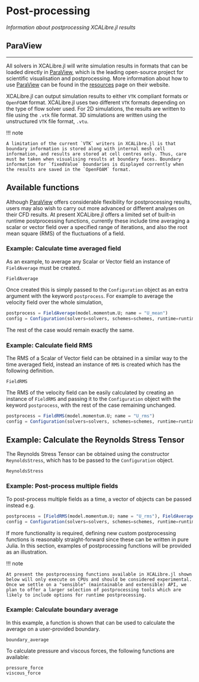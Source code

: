 # Post-processing
*Information about postprocessing XCALibre.jl results*

## ParaView
---

All solvers in XCALibre.jl will write simulation results in formats that can be loaded directly in [ParaView](https://www.paraview.org/), which is the leading open-source project for scientific visualisation and postprocessing. More information about how to use [ParaView](https://www.paraview.org/) can be found in the [resources](https://www.paraview.org/resources/) page on their website.

XCALibre.jl can output simulation results to either `VTK` compliant formats or `OpenFOAM` format. XCALibre.jl uses two different `VTK` formats depending on the type of flow solver used. For 2D simulations, the results are written to file using the `.vtk` file format. 3D simulations are written using the unstructured `VTK` file format, `.vtu`. 

!!! note

    A limitation of the current `VTK` writers in XCALibre.jl is that boundary information is stored along with internal mesh cell information, and results are stored at cell centres only. Thus, care must be taken when visualising results at boundary faces. Boundary information for `fixedValue` boundaries is displayed corrently when the results are saved in the `OpenFOAM` format. 

## Available functions

Although [ParaView](https://www.paraview.org/) offers considerable flexibility for postprocessing results, users may also wish to carry out more advanced or different analyses on their CFD results. At present XCALibre.jl offers a limited set of built-in runtime postprocessing functions, currently these include time averaging a scalar or vector field over a specified range of iterations, and also the root mean square (RMS) of the fluctuations of a field. 
### Example: Calculate time averaged field 
As an example, to average any Scalar or Vector field an instance of `FieldAverage` must be created.
```@docs; canonical=false
FieldAverage
```
Once created this is simply passed to the `Configuration` object as an extra argument with the keyword `postprocess`. For example to average the velocity field over the whole simulation, 
```julia
postprocess = FieldAverage(model.momentum.U; name = "U_mean")
config = Configuration(solvers=solvers, schemes=schemes, runtime=runtime, hardware=hardware, boundaries=BCs, postprocess=postprocess)
```
The rest of the case would remain exactly the same. 
### Example: Calculate field RMS 
The RMS of a Scalar of Vector field can be obtained in a similar way to the time averaged field, instead an instance of `RMS` is created which has the following definition. 
```@docs; canonical=false
FieldRMS
```
The RMS of the velocity field can be easily calculated by creating an instance of `FieldRMS` and passing it to the `Configuration` object with the keyword `postprocess`, with the rest of the case remaining unchanged.
```julia
postprocess = FieldRMS(model.momentum.U; name = "U_rms")
config = Configuration(solvers=solvers, schemes=schemes, runtime=runtime, hardware=hardware, boundaries=BCs, postprocess=postprocess)
```
## Example: Calculate the Reynolds Stress Tensor
The Reynolds Stress Tensor can be obtained using the constructor `ReynoldsStress`, which has to be passed to the `Configuration` object. 
```@docs; canonical=false
ReynoldsStress
```

### Example: Post-process multiple fields 
To post-process multiple fields as a time, a vector of objects can be passed instead e.g. 
```julia
postprocess = [FieldRMS(model.momentum.U; name = "U_rms"), FieldAverage(model.momentum.U; name = "U_mean"), FieldAverage(model.momentum.p; name = "p_mean")]
config = Configuration(solvers=solvers, schemes=schemes, runtime=runtime, hardware=hardware, boundaries=BCs, postprocess=postprocess)
```


If more functionality is required, defining new custom postprocessing functions is reasonably straight-forward since these can be written in pure Julia. In this section, examples of postprocessing functions will be provided as an illustration. 

!!! note

    At present the postprocessing functions available in XCALibre.jl shown below will only execute on CPUs and should be considered experimental. Once we settle on a "sensible" (maintainable and extensible) API, we plan to offer a larger selection of postprocessing tools which are likely to include options for runtime postprocessing.

### Example: Calculate boundary average

In this example, a function is shown that can be used to calculate the average on a user-provided boundary. 

```@docs; canonical=false
boundary_average
```

To calculate pressure and viscous forces, the following functions are available:

```@docs; canonical=false
pressure_force
viscous_force
```
